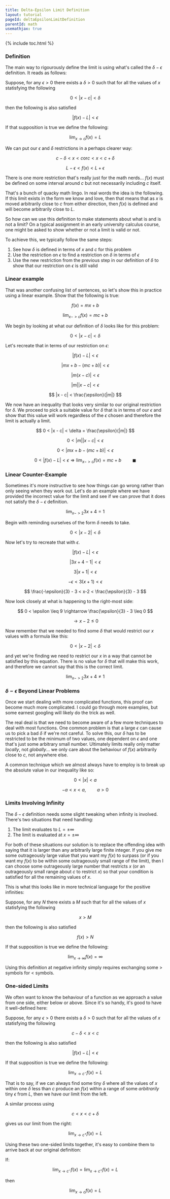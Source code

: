 ```yaml
---
title: Delta-Epsilon Limit Definition
layout: tutorial
pageId: deltaEpsilonLimitDefinition
parentId: math
usemathjax: true
---
```


{% include toc.html %}

### Definition

The main way to rigourously define the limit is using what's called the $\delta - \epsilon$ definition. It reads as follows:

Suppose, for any $\epsilon > 0$ there exists a $\delta > 0$ such that for all the values of $x$ statisfying the following

$$ 0 < |x - c| < \delta $$ 

then the following is also satisfied

$$ |f(x) - L| < \epsilon $$

If that supposition is true we define the following:

$$ \lim_{x\to c} f(x) = L $$

We can put our $\epsilon$ and $\delta$ restrictions in a perhaps clearer way:

$$ c - \delta < x < c \text{or} c < x < c+\delta $$

$$ L - \epsilon  < f(x) < L + \epsilon $$

There is one more restriction that's really just for the math nerds... $f(x)$ must be defined on some interval around $c$ but not necessarily including $c$ itself.

That's a bunch of quacky math lingo. In real words the idea is the following. If this limit exists in the form we know and love, then that means that as $x$ is moved arbitrarily close to $c$ from either direction, then $f(x)$ is defined and will become arbitrarily close to $L$.

So how can we use this definition to make statements about what is and is not a limit? On a typical assignment in an early university calculus course, one might be asked to show whether or not a limit is valid or not.

To achieve this, we typically follow the same steps:
1. See how $\delta$ is defined in terms of $x$ and $c$ for this problem
1. Use the restriction on $\epsilon$ to find a restriction on $\delta$ in terms of $\epsilon$
1. Use the new restriction from the previous step in our definition of $\delta$ to show that our restriction on $\epsilon$ is still valid

### Linear example

That was another confusing list of sentences, so let's show this in practice using a linear example. Show that the following is true:

$$ f(x)=mx+b $$

$$ \lim_{x->c} f(x) = mc+b $$

We begin by looking at what our definition of $\delta$ looks like for this problem:

$$ 0 < |x - c| < \delta $$

Let's recreate that in terms of our restriction on $\epsilon$:

$$ |f(x) - L| < \epsilon $$

$$ |mx+b - (mc+b)| < \epsilon $$

$$ |m (x - c)| < \epsilon $$

$$ |m| |x - c| < \epsilon $$

$$ |x - c| < \frac{\epsilon}{|m|} $$

We now have an inequality that looks very similar to our original restriction for $\delta$. We proceed to pick a suitable value for $\delta$ that is in terms of our $\epsilon$ and show that this value will work regardless of the $\epsilon$ chosen and therefore the limit is actually a limit.

$$ 0 < |x - c| < \delta = \frac{\epsilon}{|m|} $$

$$ 0 < |m| |x - c| < \epsilon $$

$$ 0 < |mx+b - (mc+b)| < \epsilon $$

$$ 0 < |f(x) - L| < \epsilon \Rightarrow \lim_{x->c} f(x) = mc+b \hspace{1cm} \blacksquare $$

### Linear Counter-Example

Sometimes it's more instructive to see how things can go wrong rather than only seeing when they work out. Let's do an example where we have provided the incorrect value for the limit and see if we can prove that it does not satisfy the $\delta - \epsilon$ definition.

$$ \lim_{x->2} 3x+4 = 1 $$ 

Begin with reminding ourselves of the form $\delta$ needs to take.

$$ 0 < |x - 2| < \delta $$

Now let's try to recreate that with $\epsilon$.

$$ |f(x) - L| < \epsilon $$

$$ |3x+4 - 1| < \epsilon $$

$$ 3|x+1| < \epsilon $$

$$ -\epsilon < 3(x+1) < \epsilon $$

$$ \frac{-\epsilon}{3} - 3 < x-2 < \frac{\epsilon}{3} - 3 $$

Now look closely at what is happening to the right-most side:

$$ 0 < \epsilon \leq 9 \rightarrow \frac{\epsilon}{3} - 3 \leq 0 $$

$$ \rightarrow x-2 \leq 0 $$

Now remember that we needed to find some $\delta$ that would restrict our $x$ values with a formula like this: 

$$ 0 < |x - 2| < \delta $$

and yet we're finding we need to restrict our $x$ in a way that cannot be satisfied by this equation. There is no value for $\delta$ that will make this work, and therefore we cannot say that this is the correct limit.

$$ \lim_{x->2} 3x+4 \neq 1 $$ 

### $\delta - \epsilon$ Beyond Linear Problems

Once we start dealing with more complicated functions, this proof can become much more complicated. I could go through more examples, but some earnest googling will likely do the trick as well.

The real deal is that we need to become aware of a few more techniques to deal with most functions. One common problem is that a large $\epsilon$ can cause us to pick a bad $\delta$ if we're not careful. To solve this, our $\delta$ has to be restricted to be the minimum of two values, one dependent on $\epsilon$ and one that's just some arbitrary small number. Ultimately limits really only matter *locally*, not *globally*... we only care about the behaviour of $f(x)$ arbitrarily close to $c$, not anywhere else.

A common technique which we almost always have to employ is to break up the absolute value in our inequality like so:

$$ 0 < |x| < a $$

$$ -a < x < a , \hspace{1cm} a > 0$$

### Limits Involving Infinity

The $\delta - \epsilon$ definition needs some slight tweaking when infinity is involved. There's two situations that need handling:

1. The limit evaluates to $L = \pm \infty$
1. The limit is evaluated at $x = \pm \infty$

For both of these situations our solution is to replace the offending idea with saying that it is larger than any arbitrarily large finite integer. If you give me some outrageously large value that you want my $f(x)$ to surpass (or if you want my $f(x)$ to be within some outrageously small range of the limit), then I can choose some outrageously large number that restricts $x$ (or an outrageously small range about $c$ to restrict $x$) so that your condition is satisfied for all the remaining values of $x$.

This is what this looks like in more technical language for the positive infinities:

Suppose, for any $N$ there exists a $M$ such that for all the values of $x$ statisfying the following

$$ x > M $$ 

then the following is also satisfied

$$ f(x) > N $$

If that supposition is true we define the following:

$$ \lim_{x\to \infty} f(x) = \infty $$

Using this definition at negative infinity simply requires exchanging some $>$ symbols for $<$ symbols.

### One-sided Limits

We often want to know the behaviour of a function as we approach a value from one side, either below or above. Since it's so handy, it's good to have it well-defined here:

Suppose, for any $\epsilon > 0$ there exists a $\delta > 0$ such that for all the values of $x$ statisfying the following

$$ c - \delta < x < c $$

then the following is also satisfied

$$ |f(x) - L| < \epsilon $$

If that supposition is true we define the following:

$$ \lim_{x \to c^{-}} f(x) = L $$

That is to say, if we can always find some tiny $\delta$ where all the values of $x$ within one $\delta$ less than $c$ produce an $f(x)$ within a range of some *arbitrarily* tiny $\epsilon$ from $L$, then we have our limit from the left.

A similar process using 

$$ c < x < c+\delta $$

gives us our limit from the right:

$$ \lim_{x \to c^{+}} f(x) = L $$

Using these two one-sided limits together, it's easy to combine them to arrive back at our original definition:

If:

$$ \lim_{x \to c^{-}} f(x) = \lim_{x \to c^{+}} f(x) = L $$

then

$$ \lim_{x \to c} f(x) = L $$
